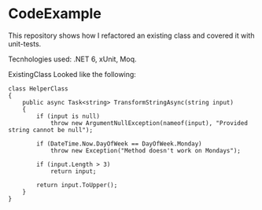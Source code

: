 # CodeExample

This repository shows how I refactored an existing class and covered it with unit-tests.

Tecnhologies used:
.NET 6, xUnit, Moq.

ExistingClass Looked like the following:

```
class HelperClass
{
    public async Task<string> TransformStringAsync(string input)
    {
        if (input is null)
            throw new ArgumentNullException(nameof(input), "Provided string cannot be null");

        if (DateTime.Now.DayOfWeek == DayOfWeek.Monday)
            throw new Exception("Method doesn't work on Mondays");

        if (input.Length > 3)
            return input;

        return input.ToUpper();
    }
} 
```
